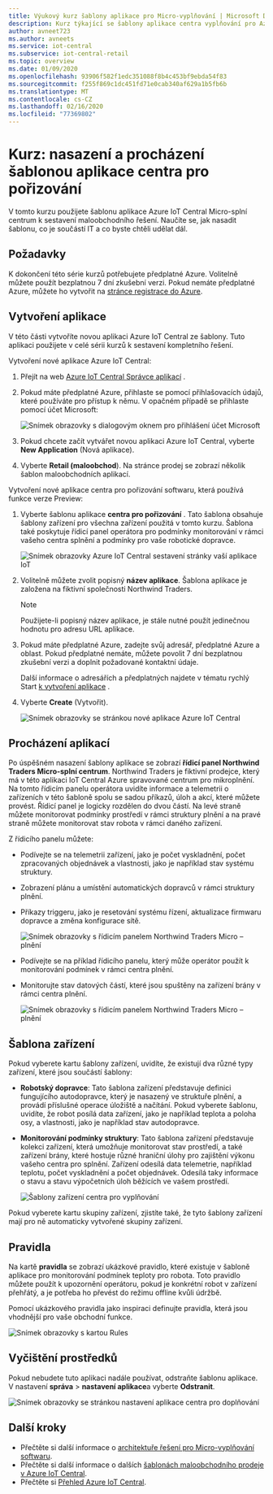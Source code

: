 ```yaml
---
title: Výukový kurz šablony aplikace pro Micro-vyplňování | Microsoft Docs
description: Kurz týkající se šablony aplikace centra vyplňování pro Azure IoT Central
author: avneet723
ms.author: avneets
ms.service: iot-central
ms.subservice: iot-central-retail
ms.topic: overview
ms.date: 01/09/2020
ms.openlocfilehash: 93906f582f1edc351088f8b4c453bf9ebda54f83
ms.sourcegitcommit: f255f869c1dc451fd71e0cab340af629a1b5fb6b
ms.translationtype: MT
ms.contentlocale: cs-CZ
ms.lasthandoff: 02/16/2020
ms.locfileid: "77369802"
---
```

# <a name="tutorial-deploy-and-walk-through-a-micro-fulfillment-center-application-template"></a>Kurz: nasazení a procházení šablonou aplikace centra pro pořizování

V tomto kurzu použijete šablonu aplikace Azure IoT Central Micro-splní centrum k sestavení maloobchodního řešení. Naučíte se, jak nasadit šablonu, co je součástí IT a co byste chtěli udělat dál.

## <a name="prerequisites"></a>Požadavky
K dokončení této série kurzů potřebujete předplatné Azure. Volitelně můžete použít bezplatnou 7 dní zkušební verzi. Pokud nemáte předplatné Azure, můžete ho vytvořit na [stránce registrace do Azure](https://aka.ms/createazuresubscription).

## <a name="create-an-application"></a>Vytvoření aplikace 
V této části vytvoříte novou aplikaci Azure IoT Central ze šablony. Tuto aplikaci použijete v celé sérii kurzů k sestavení kompletního řešení.

Vytvoření nové aplikace Azure IoT Central:

1. Přejít na web [Azure IoT Central Správce aplikací](https://aka.ms/iotcentral) .
1. Pokud máte předplatné Azure, přihlaste se pomocí přihlašovacích údajů, které používáte pro přístup k němu. V opačném případě se přihlaste pomocí účet Microsoft:

   ![Snímek obrazovky s dialogovým oknem pro přihlášení účet Microsoft](./media/tutorial-in-store-analytics-create-app-pnp/sign-in.png)

1. Pokud chcete začít vytvářet novou aplikaci Azure IoT Central, vyberte **New Application** (Nová aplikace).

1. Vyberte **Retail (maloobchod**).  Na stránce prodej se zobrazí několik šablon maloobchodních aplikací.

Vytvoření nové aplikace centra pro pořizování softwaru, která používá funkce verze Preview:  
1. Vyberte šablonu aplikace **centra pro pořizování** . Tato šablona obsahuje šablony zařízení pro všechna zařízení použitá v tomto kurzu. Šablona také poskytuje řídicí panel operátora pro podmínky monitorování v rámci vašeho centra splnění a podmínky pro vaše robotické dopravce. 

    ![Snímek obrazovky Azure IoT Central sestavení stránky vaší aplikace IoT](./media/tutorial-micro-fulfillment-center-app-pnp/iotc-retail-homepage-mfc.png)
    
1. Volitelně můžete zvolit popisný **název aplikace**. Šablona aplikace je založena na fiktivní společnosti Northwind Traders. 

    >[!NOTE]
    >Použijete-li popisný název aplikace, je stále nutné použít jedinečnou hodnotu pro adresu URL aplikace.

1. Pokud máte předplatné Azure, zadejte svůj adresář, předplatné Azure a oblast. Pokud předplatné nemáte, můžete povolit 7 dní bezplatnou zkušební verzi a doplnit požadované kontaktní údaje.  

    Další informace o adresářích a předplatných najdete v tématu rychlý Start [k vytvoření aplikace](../preview/quick-deploy-iot-central.md) .

1. Vyberte **Create** (Vytvořit).

    ![Snímek obrazovky se stránkou nové aplikace Azure IoT Central](./media/tutorial-micro-fulfillment-center-app-pnp/iotc-retail-create-app-mfc.png)

## <a name="walk-through-the-application"></a>Procházení aplikací 

Po úspěšném nasazení šablony aplikace se zobrazí **řídicí panel Northwind Traders Micro-splní centrum**. Northwind Traders je fiktivní prodejce, který má v této aplikaci IoT Central Azure spravované centrum pro mikroplnění. Na tomto řídicím panelu operátora uvidíte informace a telemetrii o zařízeních v této šabloně spolu se sadou příkazů, úloh a akcí, které můžete provést. Řídicí panel je logicky rozdělen do dvou částí. Na levé straně můžete monitorovat podmínky prostředí v rámci struktury plnění a na pravé straně můžete monitorovat stav robota v rámci daného zařízení.  

Z řídicího panelu můžete:
   * Podívejte se na telemetrii zařízení, jako je počet vyskladnění, počet zpracovaných objednávek a vlastnosti, jako je například stav systému struktury.  
   * Zobrazení plánu a umístění automatických dopravců v rámci struktury plnění.
   * Příkazy triggeru, jako je resetování systému řízení, aktualizace firmwaru dopravce a změna konfigurace sítě.

     ![Snímek obrazovky s řídicím panelem Northwind Traders Micro – plnění](./media/tutorial-micro-fulfillment-center-app-pnp/mfc-dashboard1.png)
   * Podívejte se na příklad řídicího panelu, který může operátor použít k monitorování podmínek v rámci centra plnění. 
   * Monitorujte stav datových částí, které jsou spuštěny na zařízení brány v rámci centra plnění.    

     ![Snímek obrazovky s řídicím panelem Northwind Traders Micro – plnění](./media/tutorial-micro-fulfillment-center-app-pnp/mfc-dashboard2.png)

## <a name="device-template"></a>Šablona zařízení
Pokud vyberete kartu šablony zařízení, uvidíte, že existují dva různé typy zařízení, které jsou součástí šablony: 
   * **Robotský dopravce**: Tato šablona zařízení představuje definici fungujícího autodopravce, který je nasazený ve struktuře plnění, a provádí příslušné operace úložiště a načítání. Pokud vyberete šablonu, uvidíte, že robot posílá data zařízení, jako je například teplota a poloha osy, a vlastnosti, jako je například stav autodopravce. 
   * **Monitorování podmínky struktury**: Tato šablona zařízení představuje kolekci zařízení, která umožňuje monitorovat stav prostředí, a také zařízení brány, které hostuje různé hraniční úlohy pro zajištění výkonu vašeho centra pro splnění. Zařízení odesílá data telemetrie, například teplotu, počet vyskladnění a počet objednávek. Odesílá taky informace o stavu a stavu výpočetních úloh běžících ve vašem prostředí. 

     ![Šablony zařízení centra pro vyplňování](./media/tutorial-micro-fulfillment-center-app-pnp/device-templates.png)

Pokud vyberete kartu skupiny zařízení, zjistíte také, že tyto šablony zařízení mají pro ně automaticky vytvořené skupiny zařízení.

## <a name="rules"></a>Pravidla
Na kartě **pravidla** se zobrazí ukázkové pravidlo, které existuje v šabloně aplikace pro monitorování podmínek teploty pro robota. Toto pravidlo můžete použít k upozornění operátoru, pokud je konkrétní robot v zařízení přehřátý, a je potřeba ho převést do režimu offline kvůli údržbě. 

Pomocí ukázkového pravidla jako inspiraci definujte pravidla, která jsou vhodnější pro vaše obchodní funkce.

![Snímek obrazovky s kartou Rules](./media/tutorial-micro-fulfillment-center-app-pnp/rules.png)

## <a name="clean-up-resources"></a>Vyčištění prostředků

Pokud nebudete tuto aplikaci nadále používat, odstraňte šablonu aplikace. V nastavení **správa** > **nastavení aplikace**a vyberte **Odstranit**.

![Snímek obrazovky se stránkou nastavení aplikace centra pro doplňování](./media/tutorial-micro-fulfillment-center-app-pnp/delete.png)

## <a name="next-steps"></a>Další kroky
* Přečtěte si další informace o [architektuře řešení pro Micro-vyplňování softwaru](./architecture-micro-fulfillment-center-pnp.md).
* Přečtěte si další informace o dalších [šablonách maloobchodního prodeje v Azure IoT Central](./overview-iot-central-retail-pnp.md).
* Přečtěte si [Přehled Azure IoT Central](../preview/overview-iot-central.md).
